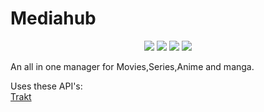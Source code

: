 # Mediahub
<p align="center">
    <a href="https://github.com/Sharkaboi/MediaHub/actions?query=workflow%3A%22Gradle+Build%22" alt="Gradle Build">
        <img src="https://github.com/Sharkaboi/MediaHub/workflows/Gradle%20Build/badge.svg?branch=master" /></a>
    <a href="https://github.com/JetBrains/kotlin/releases/tag/v1.3.72" alt="Kotlin">
        <img src="https://img.shields.io/badge/Kotlin-1.3.72-blue" /></a>
    <a href="https://github.com/Sharkaboi/MediaHub/blob/master/LICENSE" alt="License">
        <img src="https://img.shields.io/badge/License-MIT-orange" /></a>
    <a href="https://github.com/sharkaboi/mediahub/graphs/contributors" alt="Contributors">
        <img src="https://img.shields.io/github/contributors/sharkaboi/mediahub" /></a>
</p>

An all in one manager for Movies,Series,Anime and manga.

Uses these API's:  
[Trakt](https://github.com/trakt/api-help)
